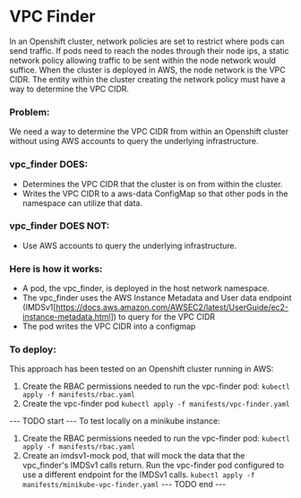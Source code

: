 # VPC Finder
In an Openshift cluster, network policies are set to restrict where pods can send traffic.
If pods need to reach the nodes through their node ips, a static network policy allowing traffic to be sent within the node network would suffice.
When the cluster is deployed in AWS, the node network is the VPC CIDR.
The entity within the cluster creating the network policy must have a way to determine the VPC CIDR.

### Problem:
We need a way to determine the VPC CIDR from within an Openshift cluster without using AWS accounts to query the underlying infrastructure.

### vpc_finder DOES:
- Determines the VPC CIDR that the cluster is on from within the cluster.
- Writes the VPC CIDR to a aws-data ConfigMap so that other pods in the namespace can utilize that data.

### vpc_finder DOES NOT:
- Use AWS accounts to query the underlying infrastructure.

### Here is how it works:
- A pod, the vpc_finder, is deployed in the host network namespace.
- The vpc_finder uses the AWS Instance Metadata and User data endpoint (IMDSv1[https://docs.aws.amazon.com/AWSEC2/latest/UserGuide/ec2-instance-metadata.html]) to query for the VPC CIDR
- The pod writes the VPC CIDR into a configmap

### To deploy:
This approach has been tested on an Openshift cluster running in AWS:

1. Create the RBAC permissions needed to run the vpc-finder pod:
```kubectl apply -f manifests/rbac.yaml```                                                                                                       
2. Create the vpc-finder pod
```kubectl apply -f manifests/vpc-finder.yaml```


--- TODO start ---
To test locally on a minikube instance:
1. Create the RBAC permissions needed to run the vpc-finder pod:
```kubectl apply -f manifests/rbac.yaml```                                                                                                       
2. Create an imdsv1-mock pod, that will mock the data that the vpc_finder's IMDSv1 calls return.
   Run the vpc-finder pod configured to use a different endpoint for the IMDSv1 calls.
```kubectl apply -f manifests/minikube-vpc-finder.yaml```
--- TODO end ---
